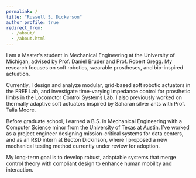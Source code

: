 ```yaml
---
permalink: /
title: "Russell S. Dickerson"
author_profile: true
redirect_from: 
  - /about/
  - /about.html
---
```


I am a Master’s student in Mechanical Engineering at the University of Michigan, advised by Prof. Daniel Bruder and Prof. Robert Gregg. My research focuses on soft robotics, wearable prostheses, and bio-inspired actuation.

Currently, I design and analyze modular, grid-based soft robotic actuators in the FREE Lab, and investigate time-varying impedance control for prosthetic limbs in the Locomotor Control Systems Lab. I also previously worked on thermally adaptive soft actuators inspired by Saharan silver ants with Prof. Talia Moore.

Before graduate school, I earned a B.S. in Mechanical Engineering with a Computer Science minor from the University of Texas at Austin. I’ve worked as a project engineer designing mission-critical systems for data centers, and as an R&D intern at Becton Dickinson, where I proposed a new mechanical testing method currently under review for adoption.

My long-term goal is to develop robust, adaptable systems that merge control theory with compliant design to enhance human mobility and interaction.